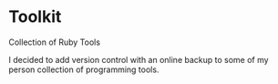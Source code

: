 Toolkit
=======

Collection of Ruby Tools

I decided to add version control with an online backup to some of my person collection of programming tools.
